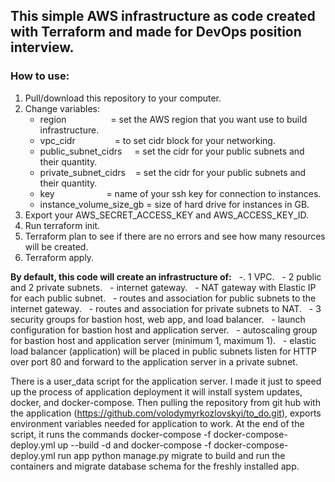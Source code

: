 ## This simple AWS infrastructure as code created with Terraform and made for DevOps position interview.

### How to use:
1. Pull/download this repository to your computer.
2. Change variables:
    - region                  = set the AWS region that you want use to build infrastructure.
    - vpc_cidr                = to set cidr block for your networking.
    - public_subnet_cidrs     = set the cidr for your public subnets and their quantity.
    - private_subnet_cidrs    = set the cidr for your public subnets and their quantity.
    - key                     = name of your ssh key for connection to instances.
    - instance_volume_size_gb = size of hard drive for instances in GB.
3. Export your AWS_SECRET_ACCESS_KEY and AWS_ACCESS_KEY_ID.
4. Run terraform init.
5. Terraform plan to see if there are no errors and see how many resources will be created.
6. Terraform apply.

**By default, this code will create an infrastructure of:**
  -. 1 VPC.
  - 2 public and 2 private subnets.
  - internet gateway.
  - NAT gateway with Elastic IP for each public subnet.
  - routes and association for public subnets to the internet gateway.
  - routes and association for private subnets to NAT.
  - 3 security groups for bastion host, web app, and load balancer.
  - launch configuration for bastion host and application server.
  - autoscaling group for bastion host and application server (minimum 1, maximum 1).
  - elastic load balancer (application) will be placed in public subnets listen for HTTP over port 80 and forward to the application server in a private subnet.

There is a user_data script for the application server. I made it just to speed up the process of application deployment
it will install system updates, docker, and docker-compose.
Then pulling the repository from git hub with the application (https://github.com/volodymyrkozlovskyi/to_do.git),
exports environment variables needed for application to work.
At the end of the script, it runs the commands docker-compose -f docker-compose-deploy.yml up --build -d and docker-compose -f docker-compose-deploy.yml run app python manage.py migrate
to build and run the containers and migrate database schema for the freshly installed app.
